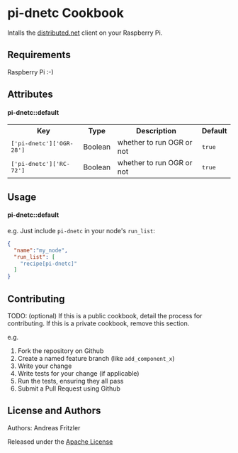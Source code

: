 pi-dnetc Cookbook
=================
Intalls the [distributed.net](http://distributed.net) client on your Raspberry Pi.

Requirements
------------
Raspberry Pi :-)

Attributes
----------

#### pi-dnetc::default
<table>
  <tr>
    <th>Key</th>
    <th>Type</th>
    <th>Description</th>
    <th>Default</th>
  </tr>
  <tr>
    <td><tt>['pi-dnetc']['OGR-28']</tt></td>
    <td>Boolean</td>
    <td>whether to run OGR or not</td>
    <td><tt>true</tt></td>
  </tr>
  <tr>
    <td><tt>['pi-dnetc']['RC-72']</tt></td>
    <td>Boolean</td>
    <td>whether to run OGR or not</td>
    <td><tt>true</tt></td>
  </tr>
</table>

Usage
-----
#### pi-dnetc::default

e.g.
Just include `pi-dnetc` in your node's `run_list`:

```json
{
  "name":"my_node",
  "run_list": [
    "recipe[pi-dnetc]"
  ]
}
```

Contributing
------------
TODO: (optional) If this is a public cookbook, detail the process for contributing. If this is a private cookbook, remove this section.

e.g.
1. Fork the repository on Github
2. Create a named feature branch (like `add_component_x`)
3. Write your change
4. Write tests for your change (if applicable)
5. Run the tests, ensuring they all pass
6. Submit a Pull Request using Github

License and Authors
-------------------
Authors: Andreas Fritzler

Released under the [Apache License](/LICENSE)
